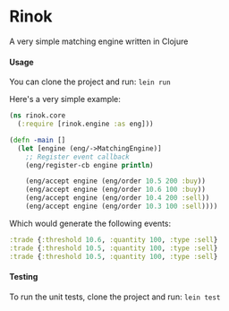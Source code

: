 Rinok
=====

A very simple matching engine written in Clojure

#### Usage

You can clone the project and run: `lein run`

Here's a very simple example:

```clojure
(ns rinok.core
  (:require [rinok.engine :as eng]))

(defn -main []
  (let [engine (eng/->MatchingEngine)]
    ;; Register event callback
    (eng/register-cb engine println)

    (eng/accept engine (eng/order 10.5 200 :buy))
    (eng/accept engine (eng/order 10.6 100 :buy))
    (eng/accept engine (eng/order 10.4 200 :sell))
    (eng/accept engine (eng/order 10.3 100 :sell))))
```

Which would generate the following events:

```clojure
:trade {:threshold 10.6, :quantity 100, :type :sell}
:trade {:threshold 10.5, :quantity 100, :type :sell}
:trade {:threshold 10.5, :quantity 100, :type :sell}
```

#### Testing

To run the unit tests, clone the project and run: `lein test`
